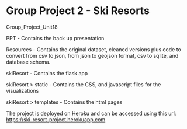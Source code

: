 # Group Project 2 - Ski Resorts

Group_Project_Unit18

PPT - Contains the back up presentation

Resources - Contains the original dataset, cleaned versions plus code to convert from csv to json, from json to geojson format, csv to sqlite, and database schema.

skiResort - Contains the flask app

skiResort > static - Contains the CSS, and javascript files for the visualizations

skiResort > templates - Contains the html pages

The project is deployed on Heroku and can be accessed using this url: https://ski-resort-project.herokuapp.com
